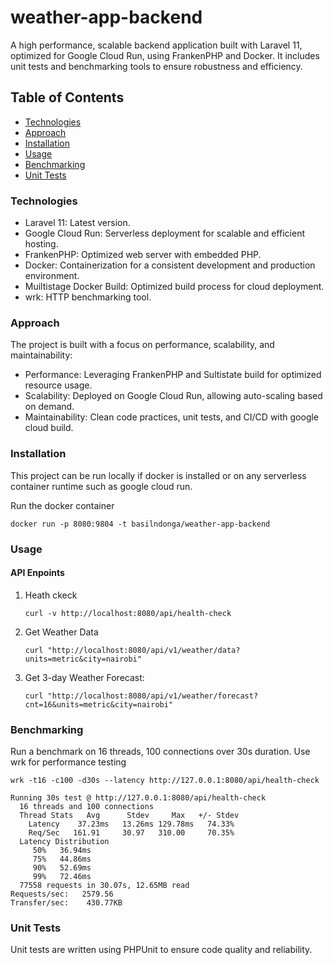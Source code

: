 # weather-app-backend

A high performance, scalable backend application built with Laravel 11, optimized for Google Cloud Run, using FrankenPHP and Docker. It includes unit tests and benchmarking tools to ensure robustness and efficiency.

## Table of Contents

-   [Technologies](#technologies)
-   [Approach](#approach)
-   [Installation](#installation)
-   [Usage](#usage)
-   [Benchmarking](#benchmarking)
-   [Unit Tests](#unit-tests)

### Technologies

-   Laravel 11: Latest version.
-   Google Cloud Run: Serverless deployment for scalable and efficient hosting.
-   FrankenPHP: Optimized web server with embedded PHP.
-   Docker: Containerization for a consistent development and production environment.
-   Muiltistage Docker Build: Optimized build process for cloud deployment.
-   wrk: HTTP benchmarking tool.

### Approach

The project is built with a focus on performance, scalability, and maintainability:

-   Performance: Leveraging FrankenPHP and Sultistate build for optimized resource usage.
-   Scalability: Deployed on Google Cloud Run, allowing auto-scaling based on demand.
-   Maintainability: Clean code practices, unit tests, and CI/CD with google cloud build.

### Installation

This project can be run locally if docker is installed or on any serverless container runtime such as google cloud run.

Run the docker container

```
docker run -p 8080:9804 -t basilndonga/weather-app-backend

```

### Usage

#### API Enpoints

1. Heath ckeck

    ```
    curl -v http://localhost:8080/api/health-check
    ```

2. Get Weather Data

    ```
    curl "http://localhost:8080/api/v1/weather/data?units=metric&city=nairobi"
    ```

3. Get 3-day Weather Forecast:

    ```
    curl "http://localhost:8080/api/v1/weather/forecast?cnt=16&units=metric&city=nairobi"

    ```

### Benchmarking

Run a benchmark on 16 threads, 100 connections over 30s duration. Use wrk for performance testing

```
wrk -t16 -c100 -d30s --latency http://127.0.0.1:8080/api/health-check

Running 30s test @ http://127.0.0.1:8080/api/health-check
  16 threads and 100 connections
  Thread Stats   Avg      Stdev     Max   +/- Stdev
    Latency    37.23ms   13.26ms 129.78ms   74.33%
    Req/Sec   161.91     30.97   310.00     70.35%
  Latency Distribution
     50%   36.94ms
     75%   44.86ms
     90%   52.69ms
     99%   72.46ms
  77558 requests in 30.07s, 12.65MB read
Requests/sec:   2579.56
Transfer/sec:    430.77KB

```

### Unit Tests

Unit tests are written using PHPUnit to ensure code quality and reliability.
